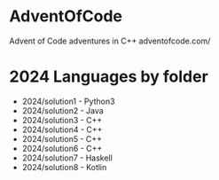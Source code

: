 # AdventOfCode
Advent of Code adventures in C++ adventofcode.com/

# 2024 Languages by folder

- 2024/solution1 - Python3
- 2024/solution2 - Java
- 2024/solution3 - C++
- 2024/solution4 - C++
- 2024/solution5 - C++
- 2024/solution6 - C++
- 2024/solution7 - Haskell
- 2024/solution8 - Kotlin

